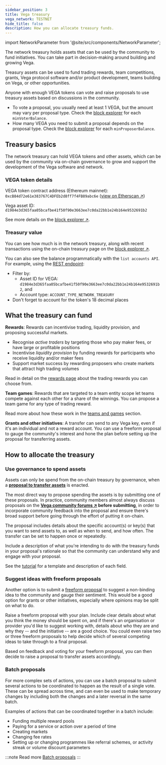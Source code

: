 ```yaml
---
sidebar_position: 3
title: Vega treasury
vega_network: TESTNET
hide_title: false
description: How you can allocate treasury funds.
---
```

import NetworkParameter from '@site/src/components/NetworkParameter';

The network treasury holds assets that can be used by the community to fund initiatives. You can take part in decision-making around building and growing Vega.

Treasury assets can be used to fund trading rewards, team competitions, grants, Vega protocol software and/or product development, teams building on Vega, or other opportunities.

Anyone with enough VEGA tokens can vote and raise proposals to use treasury assets based on discussions in the community. 

* To vote a proposal, you usually need at least 1 VEGA, but the amount may vary per proposal type. Check the [block explorer](https://explorer.fairground.wtf/network-parameters) for each `minVoterBalance`.
* How many VEGA you need to submit a proposal depends on the proposal type. Check the [block explorer](https://explorer.fairground.wtf/network-parameters) for each `minProposerBalance`.

## Treasury basics
The network treasury can hold VEGA tokens and other assets, which can be used by the community via on-chain governance to grow and support the development of the Vega software and network. 

### VEGA token details
VEGA token contract address (Ethereum mainnet): `0xcB84d72e61e383767C4DFEb2d8ff7f4FB89abc6e` ([view on Etherscan ↗](https://etherscan.io/token/0xcB84d72e61e383767C4DFEb2d8ff7f4FB89abc6e))

Vega asset ID: `d1984e3d365faa05bcafbe41f50f90e3663ee7c0da22bb1e24b164e9532691b2`

See more details on the [block explorer ↗](https://explorer.vega.xyz/assets/d1984e3d365faa05bcafbe41f50f90e3663ee7c0da22bb1e24b164e9532691b2).

### Treasury value
You can see how much is in the network treasury, along with recent transactions using the on-chain treasury page on the [block explorer ↗](https://explorer.vega.xyz/treasury).

You can also see the balance programmatically with the `list accounts API`. For example, using the [REST endpoint](../../api/rest/data-v2/trading-data-service-list-accounts.api.mdx):
* Filter by:
    * Asset ID for VEGA: `d1984e3d365faa05bcafbe41f50f90e3663ee7c0da22bb1e24b164e9532691b2`, and 
    * Account type: `ACCOUNT_TYPE_NETWORK_TREASURY`
* Don't forget to account for the token's 18 decimal places

## What the treasury can fund

**Rewards**: Rewards can incentivise trading, liquidity provision, and proposing successful markets.
- Recognise *active traders* by targeting those who pay maker fees, or have large or profitable positions
- Incentivise *liquidity provision* by funding rewards for participants who receive liquidity and/or maker fees
- Support market success by rewarding proposers who create markets that attract high trading volumes

Read in detail on the [rewards page](../trading-on-vega/discounts-rewards.md#trading-rewards) about the trading rewards you can choose from.

**Team games**: Rewards that are targeted to a team entity scope let teams compete against each other for a share of the winnings. You can propose a team game for any type of trading reward.

Read more about how these work in the [teams and games](../trading-on-vega/discounts-rewards.md#teams-and-games) section.

**Grants and other initiatives**: A transfer can send to any Vega key, even if it's an individual and not a reward account. You can use a freeform proposal to gauge the community's interest and hone the plan before setting up the proposal for transferring assets.

## How to allocate the treasury

### Use governance to spend assets

Assets can only be spend from the on-chain treasury by governance, when a **[proposal to transfer assets](../assets/transfers.md#governance-initiated-transfers)** is enacted. 

The most direct way to propose spending the assets is by submitting one of these proposals. In practice, community members almost always discuss proposals on the **[Vega community forums ↗](https://community.vega.xyz/) before submitting**, in order to incorporate community feedback into the proposal and ensure there's broad support before going through the effort of putting it on-chain.

The proposal includes details about the specific account(s) or key(s) that you want to send assets to, as well as when to send, and how often. The transfer can be set to happen once or repeatedly.

Include a description of what you're intending to do with the treasury funds in your proposal's rationale so that the community can understand why and engage with your proposal.

See the [tutorial](../../tutorials/proposals/asset-transfer-proposal.md) for a template and description of each field.

### Suggest ideas with freeform proposals

Another option is to submit a [freeform proposal](../../tutorials/proposals/freeform-proposal.md) to suggest a non-binding idea to the community and gauge their sentiment. This would be a good option for grants or other initiatives, especially where opinions may be split on what to do.

Raise a freeform proposal with your plan. Include clear details about what you think the money should be spent on, and if there's an organisation or provider you'd like to suggest working with, details about who they are and why they -- and the initiative -- are a good choice. You could even raise two or three freeform proposals to help decide which of several competing ideas to take through to a final proposal.

Based on feedback and voting for your freeform proposal, you can then decide to raise a proposal to transfer assets accordingly.

### Batch proposals

For more complex sets of actions, you can use a batch proposal to submit several actions to be coordinated to happen as the result of a single vote. These can be spread across time, and can even be used to make temporary changes by including both the changes and a later reversal in the same batch. 

Examples of actions that can be coordinated together in a batch include:
- Funding multiple reward pools
- Paying for a service or action over a period of time
- Creating markets
- Changing fee rates
- Setting up or changing programmes like referral schemes, or activity streak or volume discount parameters

:::note Read more
[Batch proposals](./lifecycle.md/#submitting-proposals-in-a-batch)
:::





